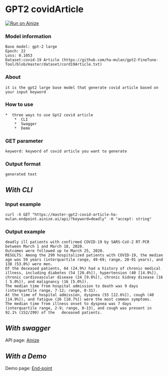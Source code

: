 
# GPT2 covidArticle
[![Run on Ainize](https://ainize.ai/images/run_on_ainize_button.svg)](https://ainize.web.app/redirect?git_repo=https://github.com/ha-mulan/gpt2-covidArticle)




### Model information


    Base model: gpt-2 large
    Epoch: 22
    Loss: 0.1053
    Dataset:covid-19 Article (https://github.com/ha-mulan/gpt2-FineTune-Tool/blob/master/dataset/cord19Article.txt)
    

### About
	it is the gpt2 large base model that generate covid article based on your input keyword

### How to use

    *  three ways to use Gpt2 covid article
    	*  CLI
    	*  Swagger
    	*  Demo

### GET parameter

    keyword: keyword of covid article you want to generate


### Output format

    generated text


##  *With CLI*

### Input example

    curl -X GET "https://master-gpt2-covid-article-ha-mulan.endpoint.ainize.ai/api/?keyword=deadly" -H "accept: string"
    

### Output example


   	deadly ill patients with confirmed COVID-19 by SARS-CoV-2 RT-PCR between March 1 and March 18, 2020.
	Outcomes were followed up to March 25, 2020.
	RESULTS: Among the 299 hospitalized patients with COVID-19, the median age was 59 years (interquartile range, 49-69; range, 20-91 years), and 138 (53.0%) were men.
	Of the deceased patients, 64 (24.9%) had a history of chronic medical illness, including diabetes (54 [20.4%]), hypertension (40 [14.9%]), chronic cardiovascular disease (24 [9.8%]), chronic kidney disease (16 [ 5.0%]), and malignancy (16 [5.0%]).
	The median time from hospital admission to death was 9 days (interquartile range, 7-12; range, 0-31).
	At the time of hospital admission, dyspnea (55 [22.6%]), cough (40 [14.9%]), and fatigue (26 [10.7%]) were the most common symptoms.
	The median time from illness onset to dyspnea was 7 days (interquartile range, 2-9; range, 0-13), and cough was present in 92.1% (152/299) of the 	deceased patients.


## *With swagger*

API page: [Ainize](https://ainize.ai/ha-mulan/gpt2-covidArticle?branch=master)

## *With a Demo*

Demo page: [End-point](https://master-gpt2-covid-article-ha-mulan.endpoint.ainize.ai)
